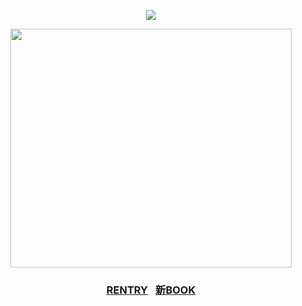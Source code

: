 
<div align = "center">

![](https://komarev.com/ghpvc/?username=zyvism&color=f386d0&style=flat-square&label=victims)

<img src="https://files.catbox.moe/k7lqth.png" width="450" height="382"><br>
<h3> <a href="https://rentry.co/maIevolentvoid">RENTRY</a>⠀<a href="https://goge.atabook.org">新BOOK</a>
